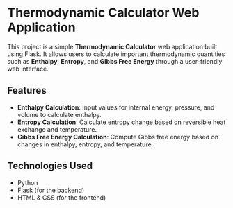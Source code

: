 # Thermodynamic Calculator Web Application

This project is a simple **Thermodynamic Calculator** web application built using Flask. It allows users to calculate important thermodynamic quantities such as **Enthalpy**, **Entropy**, and **Gibbs Free Energy** through a user-friendly web interface.

## Features

- **Enthalpy Calculation**: Input values for internal energy, pressure, and volume to calculate enthalpy.
- **Entropy Calculation**: Calculate entropy change based on reversible heat exchange and temperature.
- **Gibbs Free Energy Calculation**: Compute Gibbs free energy based on changes in enthalpy, entropy, and temperature.

## Technologies Used

- Python
- Flask (for the backend)
- HTML & CSS (for the frontend)

